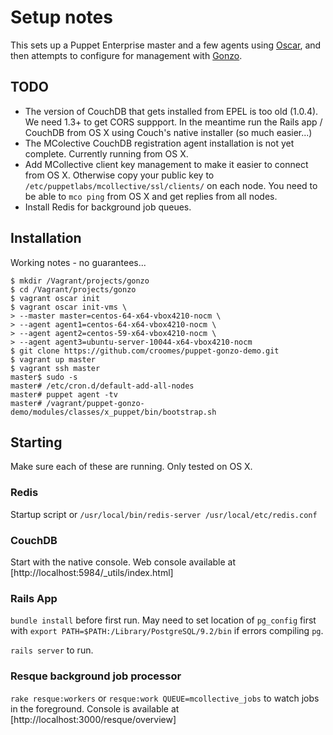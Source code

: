 # Setup notes

This sets up a Puppet Enterprise master and a few agents using [Oscar](https://github.com/adrienthebo/oscar),
and then attempts to configure for management with [Gonzo](https://github.com/croomes/gonzo).

## TODO

- The version of CouchDB that gets installed from EPEL is too old (1.0.4).  We need 1.3+ to get CORS suppport.
In the meantime run the Rails app / CouchDB from OS X using Couch's native installer (so much easier...)
- The MColective CouchDB registration agent installation is not yet complete.  Currently running from OS X.
- Add MCollective client key management to make it easier to connect from OS X.  Otherwise copy your public 
key to `/etc/puppetlabs/mcollective/ssl/clients/` on each node.  You need to be able to `mco ping` from OS X
and get replies from all nodes.
- Install Redis for background job queues.

## Installation

Working notes - no guarantees...

```
$ mkdir /Vagrant/projects/gonzo
$ cd /Vagrant/projects/gonzo
$ vagrant oscar init
$ vagrant oscar init-vms \
> --master master=centos-64-x64-vbox4210-nocm \
> --agent agent1=centos-64-x64-vbox4210-nocm \
> --agent agent2=centos-59-x64-vbox4210-nocm \
> --agent agent3=ubuntu-server-10044-x64-vbox4210-nocm
$ git clone https://github.com/croomes/puppet-gonzo-demo.git
$ vagrant up master
$ vagrant ssh master
master$ sudo -s
master# /etc/cron.d/default-add-all-nodes
master# puppet agent -tv
master# /vagrant/puppet-gonzo-demo/modules/classes/x_puppet/bin/bootstrap.sh
```

## Starting

Make sure each of these are running.  Only tested on OS X.

### Redis

Startup script or  `/usr/local/bin/redis-server /usr/local/etc/redis.conf`

### CouchDB

Start with the native console.  Web console available at [http://localhost:5984/_utils/index.html]

### Rails App

`bundle install` before first run.  May need to set location of `pg_config` first with `export PATH=$PATH:/Library/PostgreSQL/9.2/bin` if errors compiling `pg`.

`rails server` to run.

### Resque background job processor

`rake resque:workers` or `resque:work QUEUE=mcollective_jobs` to watch jobs in the foreground.  Console is available at [http://localhost:3000/resque/overview]
